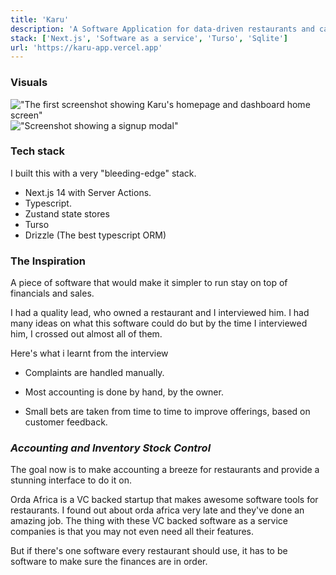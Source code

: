 ```yaml
---
title: 'Karu'
description: 'A Software Application for data-driven restaurants and cafes to automate book-keeping'
stack: ['Next.js', 'Software as a service', 'Turso', 'Sqlite']
url: 'https://karu-app.vercel.app'
---
```


### Visuals

!["The first screenshot showing Karu's homepage and dashboard home screen"](/screen1.png 'Home page ')
!["Screenshot showing a signup modal"](/signup.png 'Home page')

### Tech stack

I built this with a very "bleeding-edge" stack.

- Next.js 14 with Server Actions.
- Typescript.
- Zustand state stores
- Turso
- Drizzle (The best typescript ORM)

### The Inspiration

A piece of software that would make it simpler to run stay on top of financials and sales.

I had a quality lead, who owned a restaurant and I interviewed him. I had many ideas on what this
software could do but by the time I interviewed him, I crossed out almost all of them.

Here's what i learnt from the interview

- Complaints are handled manually.

- Most accounting is done by hand, by the owner.

- Small bets are taken from time to time to improve offerings, based on customer feedback.

### _Accounting and Inventory Stock Control_

The goal now is to make accounting a breeze for restaurants and provide a stunning interface to do
it on.

Orda Africa is a VC backed startup that makes awesome software tools for restaurants. I found out
about orda africa very late and they've done an amazing job. The thing with these VC backed software
as a service companies is that you may not even need all their features.

But if there's one software every restaurant should use, it has to be software to make sure the
finances are in order.
